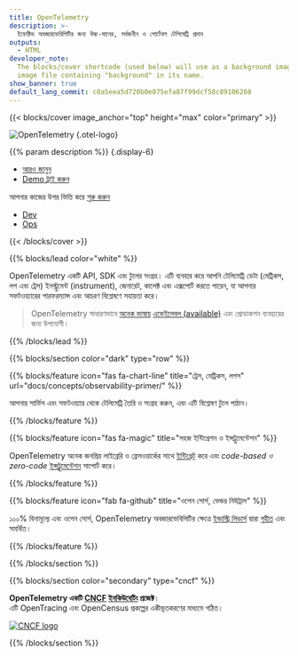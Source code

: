 ```yaml
---
title: OpenTelemetry
description: >-
  ইফেক্টিভ অবজারভেবিলিটির জন্য উচ্চ-মানের, সর্বজনীন ও পোর্টেবল টেলিমেট্রি প্রদান
outputs:
  - HTML
developer_note:
  The blocks/cover shortcode (used below) will use as a background image any
  image file containing "background" in its name.
show_banner: true
default_lang_commit: c0a5eea5d720b0e075efa87f99dcf58c89106268
---
```


<div class="d-none"><a rel="me" href="https://fosstodon.org/@opentelemetry"></a></div>

{{< blocks/cover image_anchor="top" height="max" color="primary" >}}

<!-- prettier-ignore -->
![OpenTelemetry](/img/logos/opentelemetry-horizontal-color.svg)
{.otel-logo}

<!-- prettier-ignore -->
{{% param description %}}
{.display-6}

<div class="l-primary-buttons mt-5">

- [আরও জানুন](docs/what-is-opentelemetry/)
- [Demo ট্রাই করুন](docs/demo/)

</div>

<div class="h3 mt-4">
আপনার কাজের উপর ভিত্তি করে <a class="text-secondary" href="docs/getting-started/"> শুরু করুন </a>
</div>
<div class="l-get-started-buttons">

- [Dev](docs/getting-started/dev/)
- [Ops](docs/getting-started/ops/)

</div>
{{< /blocks/cover >}}

{{% blocks/lead color="white" %}}

OpenTelemetry একটি API, SDK এবং টুলের সংগ্রহ। এটি ব্যবহার করে আপনি টেলিমেট্রি
ডেটা (মেট্রিকস, লগ এবং ট্রেস) ইনস্ট্রুমেন্ট (instrument), জেনারেট, কালেক্ট এবং
এক্সপোর্ট করতে পারেন, যা আপনার সফটওয়্যারের পারফরম্যান্স এবং আচরণ বিশ্লেষণে
সহায়তা করে।

> OpenTelemetry সাধারণভাবে [অনেক ভাষায়](docs/languages/)
> [এভেইলেবল (available)](/status/) এবং প্রোডাকশন ব্যবহারের জন্য উপযোগী।

{{% /blocks/lead %}}

{{% blocks/section color="dark" type="row" %}}

{{% blocks/feature icon="fas fa-chart-line" title="ট্রেস, মেট্রিকস, লগস" url="docs/concepts/observability-primer/" %}}

আপনার সার্ভিস এবং সফটওয়্যার থেকে টেলিমেট্রি তৈরি ও সংগ্রহ করুন, এবং এটি
বিশ্লেষণ টুলে পাঠান।

{{% /blocks/feature %}}

{{% blocks/feature icon="fas fa-magic" title="সহজ ইন্টিগ্রেশন ও ইন্সট্রুমেন্টেশন" %}}

OpenTelemetry অনেক জনপ্রিয় লাইব্রেরি ও ফ্রেমওয়ার্কের সাথে
[ইন্টিগ্রেট][integrates] করে এবং _code-based ও zero-code_
[ইন্সট্রুমেন্টেশন][instrumentation] সাপোর্ট করে।

[instrumentation]: /docs/concepts/instrumentation/
[integrates]: /ecosystem/integrations/

{{% /blocks/feature %}}

{{% blocks/feature icon="fab fa-github" title="ওপেন সোর্স, ভেন্ডর নিউট্রাল" %}}

১০০% বিনামূল্যে এবং ওপেন সোর্স, OpenTelemetry অবজারভেবিলিটির ক্ষেত্রে
[ইন্ডাস্ট্রি লিডার্স][industry leaders] দ্বারা [গৃহীত][adopted] এবং সমর্থিত।

[adopted]: /ecosystem/adopters/
[industry leaders]: /ecosystem/vendors/

{{% /blocks/feature %}}

{{% /blocks/section %}}

{{% blocks/section color="secondary" type="cncf" %}}

**OpenTelemetry একটি [CNCF][] [ইনকিউবেটিং][incubating] প্রজেক্ট**।<br> এটি
OpenTracing এবং OpenCensus প্রকল্পের একীভূতকরণের মাধ্যমে গঠিত।

[![CNCF logo][]][cncf]

[cncf]: https://cncf.io
[cncf logo]: /img/logos/cncf-white.svg
[incubating]: https://www.cncf.io/projects/

{{% /blocks/section %}}
